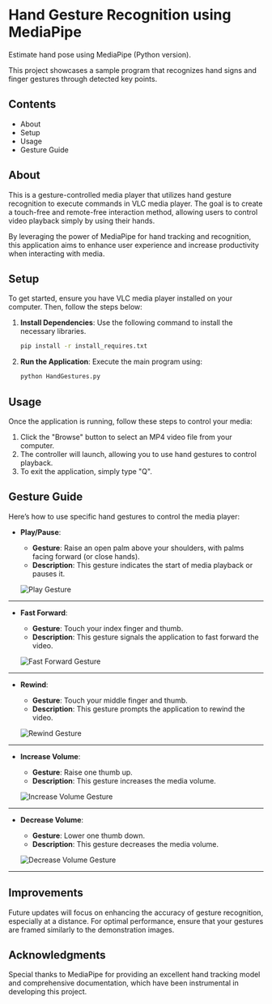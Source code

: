 # Hand Gesture Recognition using MediaPipe

Estimate hand pose using MediaPipe (Python version).

This project showcases a sample program that recognizes hand signs and finger gestures through detected key points.

## Contents
- About
- Setup
- Usage
- Gesture Guide

## About

This is a gesture-controlled media player that utilizes hand gesture recognition to execute commands in VLC media player. The goal is to create a touch-free and remote-free interaction method, allowing users to control video playback simply by using their hands.

By leveraging the power of MediaPipe for hand tracking and recognition, this application aims to enhance user experience and increase productivity when interacting with media.

## Setup

To get started, ensure you have VLC media player installed on your computer. Then, follow the steps below:

1. **Install Dependencies**: Use the following command to install the necessary libraries.

    ```bash
    pip install -r install_requires.txt
    ```

2. **Run the Application**: Execute the main program using:

    ```bash
    python HandGestures.py
    ```

## Usage

Once the application is running, follow these steps to control your media:

1. Click the "Browse" button to select an MP4 video file from your computer.
2. The controller will launch, allowing you to use hand gestures to control playback.
3. To exit the application, simply type "Q".

## Gesture Guide

Here’s how to use specific hand gestures to control the media player:

- **Play/Pause**: 
  - **Gesture**: Raise an open palm above your shoulders, with palms facing forward (or close hands).
  - **Description**: This gesture indicates the start of media playback or pauses it.
  
  ![Play Gesture](https://github.com/user-attachments/assets/76354507-6ac4-41c5-97fa-40bf8958a0e1)

---

- **Fast Forward**: 
  - **Gesture**: Touch your index finger and thumb.
  - **Description**: This gesture signals the application to fast forward the video.
  
  ![Fast Forward Gesture](https://github.com/user-attachments/assets/371e0251-540f-4e67-a2f3-3760c7228647)

---

- **Rewind**: 
  - **Gesture**: Touch your middle finger and thumb.
  - **Description**: This gesture prompts the application to rewind the video.
  
  ![Rewind Gesture](https://github.com/user-attachments/assets/9b7caf3e-71d8-47f5-a0f3-25d0f3321dae)


---

- **Increase Volume**: 
  - **Gesture**: Raise one thumb up.
  - **Description**: This gesture increases the media volume.
  
  ![Increase Volume Gesture](https://github.com/user-attachments/assets/7f2e3999-50ce-4ec3-a026-d1d166f22e81)

---

- **Decrease Volume**: 
  - **Gesture**: Lower one thumb down.
  - **Description**: This gesture decreases the media volume.
  
  ![Decrease Volume Gesture](https://github.com/user-attachments/assets/faabad5b-2c6e-4787-915f-c3133a5f16a9)

---

## Improvements

Future updates will focus on enhancing the accuracy of gesture recognition, especially at a distance. For optimal performance, ensure that your gestures are framed similarly to the demonstration images.

## Acknowledgments

Special thanks to MediaPipe for providing an excellent hand tracking model and comprehensive documentation, which have been instrumental in developing this project.


